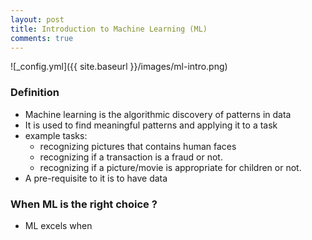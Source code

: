 ```yaml
---
layout: post
title: Introduction to Machine Learning (ML)
comments: true
---
```


![_config.yml]({{ site.baseurl }}/images/ml-intro.png)

### Definition

* Machine learning is the algorithmic discovery of patterns in data
* It is used to find meaningful patterns and applying it to a task
* example tasks:
  * recognizing pictures that contains human faces
  * recognizing if a transaction is a fraud or not.
  * recognizing if a picture/movie is appropriate for children or not.
* A pre-requisite to it is to have data

### When ML is the right choice ?

* ML excels when 
